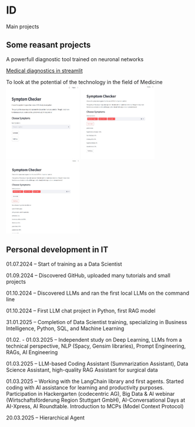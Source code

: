 # ID
Main projects

## Some reasant projects
A powerfull diagnostic tool trained on neuronal networks

[Medical diagnostics in streamlit](https://github.com/visakrapstis/ID/tree/main/medical_diagnostics)

To look at the potential of the technology in the field of Medicine
<img src="/assets/img/symptom_checker_1.jpg" width="200" height="200">
<img src="/assets/img/symptom_checker_2.jpg" width="200" height="200">
<img src="/assets/img/symptom_checker_3.jpg" width="200" height="200">

## Personal development in IT

01.07.2024 – Start of training as a Data Scientist

01.09.2024 – Discovered GitHub, uploaded many tutorials and small projects

01.10.2024 – Discovered LLMs and ran the first local LLMs on the command line

01.10.2024 – First LLM chat project in Python, first RAG model

31.01.2025 – Completion of Data Scientist training, specializing in Business Intelligence, Python, SQL, and Machine Learning

01.02. - 01.03.2025 – Independent study on Deep Learning, LLMs from a technical perspective, NLP (Spacy, Gensim libraries), Prompt Engineering, RAGs, AI Engineering

01.03.2025 – LLM-based Coding Assistant (Summarization Assistant), Data Science Assistant, high-quality RAG Assistant for surgical data

01.03.2025 – Working with the LangChain library and first agents. Started coding with AI assistance for learning and productivity purposes. Participation in Hackergarten (codecentric AG), Big Data & AI webinar (Wirtschaftsförderung Region Stuttgart GmbH), AI-Conversational Days at AI-Xpress, AI Roundtable. Introduction to MCPs (Model Context Protocol)

20.03.2025 – Hierarchical Agent
